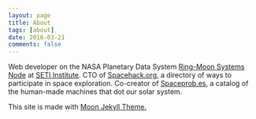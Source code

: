 ```yaml
---
layout: page
title: About
tags: [about]
date: 2016-03-21
comments: false
---
```

<p>Web developer on the NASA Planetary Data System <a href = "https://pds-rings.seti.org">Ring-Moon Systems Node</a> at <a href = "http://www.seti.org/">SETI Institute</a>. CTO of <a href = "http://Spacehack.org">Spacehack.org</a>, a directory of ways to participate in space exploration. Co-creator of <a href = "https://spaceprob.es/">Spaceprob.es</a>, a catalog of the human-made machines that dot our solar system. </p>

<p>
This site is made with <a href = "https://github.com/TaylanTatli/Moon">Moon Jekyll Theme.</a>

<!-- div>    
<center><a href="http://taylantatli.github.io/Moon"><b>Moon</b></a> is a minimal, one column jekyll theme.</center>

## Features
* Minimal, you can focus on your content
* Responsive
* Disqus integration
* Syntax highlighting
* Optional post image
* Social icons
* Page for sharing projects
* Optional background image
* Simple navigation menu
* MathJax support

## Preview

{% capture images %}
    https://cloud.githubusercontent.com/assets/754514/14509720/61c61058-01d6-11e6-93ab-0918515ecd56.png
    https://cloud.githubusercontent.com/assets/754514/14509716/61ac6c8e-01d6-11e6-879f-8308883de790.png
{% endcapture %}
{% include gallery images=images caption="Screenshots of Moon Theme" cols=2 %}

See a [live version of Moon](http://taylantatli.github.io/Moon) hosted on GitHub.

## Getting Started

To learn how to install and use this theme check out the [Setup Guide](http://taylantatli.me/Moon/moon-theme/) for more information.

[Install Moon](https://github.com/TaylanTatli/Moon){: .btn}

</div -->
